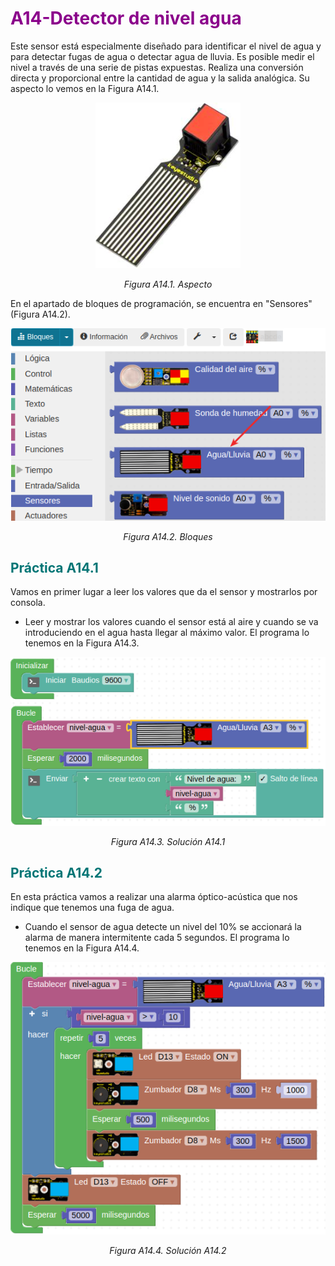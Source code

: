 # <FONT COLOR=#8B008B>A14-Detector de nivel agua</font>
Este sensor está especialmente diseñado para identificar el nivel de agua y para detectar fugas de agua o detectar agua de lluvia. Es posible medir el nivel a través de una serie de pistas expuestas. Realiza una conversión directa y proporcional entre la cantidad de agua y la salida analógica. Su aspecto lo vemos en la Figura A14.1.

<center>

![Aspecto](../img/A14/FA14_1.png)

*Figura A14.1. Aspecto*

</center>

En el apartado de bloques de programación, se encuentra en "Sensores" (Figura A14.2).

<center>

![Bloques](../img/A14/FA14_2.png)

*Figura A14.2. Bloques*

</center>

## <FONT COLOR=#007575>**Práctica A14.1**</font>
Vamos en primer lugar a leer los valores que da el sensor y mostrarlos por consola.

* Leer y mostrar los valores cuando el sensor está al aire y cuando se va introduciendo en el agua hasta llegar al máximo valor. El programa lo tenemos en la Figura A14.3.

<center>

![Solución A14.1](../img/A14/FA14_3.png)

*Figura A14.3. Solución A14.1*

</center>

## <FONT COLOR=#007575>**Práctica A14.2**</font>
En esta práctica vamos a realizar una alarma óptico-acústica que nos indique que tenemos una fuga de agua.

* Cuando el sensor de agua detecte un nivel del 10% se accionará la alarma de manera intermitente cada 5 segundos. El programa lo tenemos en la Figura A14.4.

<center>

![Solución A14.2](../img/A14/FA14_4.png)

*Figura A14.4. Solución A14.2*

</center>

